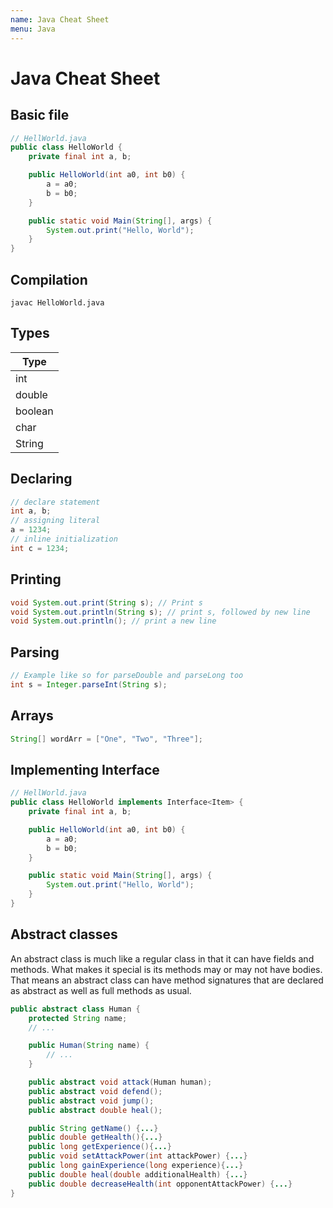 ```yaml
---
name: Java Cheat Sheet
menu: Java
---
```


# Java Cheat Sheet

## Basic file

```java
// HellWorld.java
public class HelloWorld {
    private final int a, b;

    public HelloWorld(int a0, int b0) {
        a = a0;
        b = b0;
    }

    public static void Main(String[], args) {
        System.out.print("Hello, World");
    }
}
```

## Compilation

```shell
javac HelloWorld.java
```

## Types

| Type    |
| ------- |
| int     |
| double  |
| boolean |
| char    |
| String  |

## Declaring

```java
// declare statement
int a, b;
// assigning literal
a = 1234;
// inline initialization
int c = 1234;
```

## Printing

```java
void System.out.print(String s); // Print s
void System.out.println(String s); // print s, followed by new line
void System.out.println(); // print a new line
```

## Parsing

```java
// Example like so for parseDouble and parseLong too
int s = Integer.parseInt(String s);
```

## Arrays

```java
String[] wordArr = ["One", "Two", "Three"];
```

## Implementing Interface

```java
// HellWorld.java
public class HelloWorld implements Interface<Item> {
    private final int a, b;

    public HelloWorld(int a0, int b0) {
        a = a0;
        b = b0;
    }

    public static void Main(String[], args) {
        System.out.print("Hello, World");
    }
}
```

## Abstract classes

An abstract class is much like a regular class in that it can have fields and methods. What makes it special is its methods may or may not have bodies. That means an abstract class can have method signatures that are declared as abstract as well as full methods as usual.

```java
public abstract class Human {
    protected String name;
    // ...

    public Human(String name) {
        // ...
    }

    public abstract void attack(Human human);
    public abstract void defend();
    public abstract void jump();
    public abstract double heal();

    public String getName() {...}
    public double getHealth(){...}
    public long getExperience(){...}
    public void setAttackPower(int attackPower) {...}
    public long gainExperience(long experience){...}
    public double heal(double additionalHealth) {...}
    public double decreaseHealth(int opponentAttackPower) {...}
}
```
